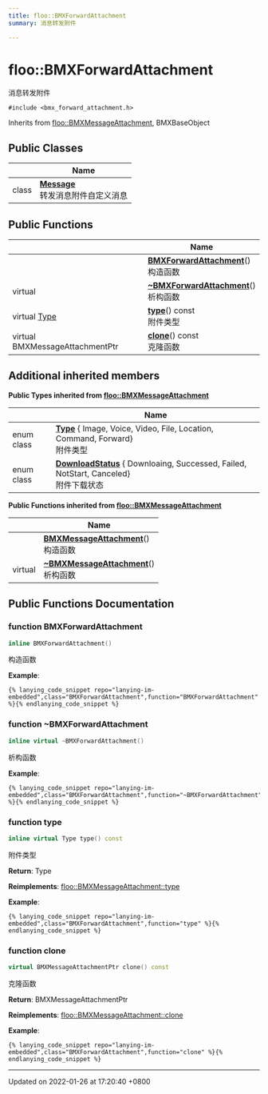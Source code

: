 ```yaml
---
title: floo::BMXForwardAttachment
summary: 消息转发附件 

---
```


# floo::BMXForwardAttachment



消息转发附件 


`#include <bmx_forward_attachment.h>`

Inherits from [floo::BMXMessageAttachment](classfloo_1_1_b_m_x_message_attachment.md), BMXBaseObject

## Public Classes

|                | Name           |
| -------------- | -------------- |
| class | **[Message](classfloo_1_1_b_m_x_forward_attachment_1_1_message.md)** <br>转发消息附件自定义消息  |

## Public Functions

|                | Name           |
| -------------- | -------------- |
| | **[BMXForwardAttachment](classfloo_1_1_b_m_x_forward_attachment.md#function-bmxforwardattachment)**()<br>构造函数  |
| virtual | **[~BMXForwardAttachment](classfloo_1_1_b_m_x_forward_attachment.md#function-~bmxforwardattachment)**()<br>析构函数  |
| virtual [Type](classfloo_1_1_b_m_x_message_attachment.md#enum-type) | **[type](classfloo_1_1_b_m_x_forward_attachment.md#function-type)**() const<br>附件类型  |
| virtual BMXMessageAttachmentPtr | **[clone](classfloo_1_1_b_m_x_forward_attachment.md#function-clone)**() const<br>克隆函数  |

## Additional inherited members

**Public Types inherited from [floo::BMXMessageAttachment](classfloo_1_1_b_m_x_message_attachment.md)**

|                | Name           |
| -------------- | -------------- |
| enum class| **[Type](classfloo_1_1_b_m_x_message_attachment.md#enum-type)** { Image, Voice, Video, File, Location, Command, Forward}<br>附件类型  |
| enum class| **[DownloadStatus](classfloo_1_1_b_m_x_message_attachment.md#enum-downloadstatus)** { Downloaing, Successed, Failed, NotStart, Canceled}<br>附件下载状态  |

**Public Functions inherited from [floo::BMXMessageAttachment](classfloo_1_1_b_m_x_message_attachment.md)**

|                | Name           |
| -------------- | -------------- |
| | **[BMXMessageAttachment](classfloo_1_1_b_m_x_message_attachment.md#function-bmxmessageattachment)**()<br>构造函数  |
| virtual | **[~BMXMessageAttachment](classfloo_1_1_b_m_x_message_attachment.md#function-~bmxmessageattachment)**()<br>析构函数  |


## Public Functions Documentation

### function BMXForwardAttachment

```cpp
inline BMXForwardAttachment()
```

构造函数 

**Example**:
```
{% lanying_code_snippet repo="lanying-im-embedded",class="BMXForwardAttachment",function="BMXForwardAttachment" %}{% endlanying_code_snippet %}
```
### function ~BMXForwardAttachment

```cpp
inline virtual ~BMXForwardAttachment()
```

析构函数 

**Example**:
```
{% lanying_code_snippet repo="lanying-im-embedded",class="BMXForwardAttachment",function="~BMXForwardAttachment" %}{% endlanying_code_snippet %}
```
### function type

```cpp
inline virtual Type type() const
```

附件类型 

**Return**: Type 

**Reimplements**: [floo::BMXMessageAttachment::type](classfloo_1_1_b_m_x_message_attachment.md#function-type)


**Example**:
```
{% lanying_code_snippet repo="lanying-im-embedded",class="BMXForwardAttachment",function="type" %}{% endlanying_code_snippet %}
```
### function clone

```cpp
virtual BMXMessageAttachmentPtr clone() const
```

克隆函数 

**Return**: BMXMessageAttachmentPtr 

**Reimplements**: [floo::BMXMessageAttachment::clone](classfloo_1_1_b_m_x_message_attachment.md#function-clone)


**Example**:
```
{% lanying_code_snippet repo="lanying-im-embedded",class="BMXForwardAttachment",function="clone" %}{% endlanying_code_snippet %}
```
-------------------------------

Updated on 2022-01-26 at 17:20:40 +0800